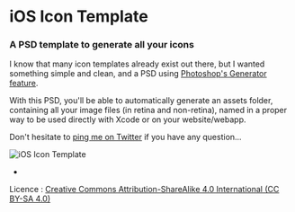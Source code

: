 # iOS Icon Template
### A PSD template to generate all your icons

I know that many icon templates already exist out there, but I wanted something simple and clean, and a PSD using [Photoshop's Generator feature](https://helpx.adobe.com/photoshop/using/generate-assets-layers.html).

With this PSD, you'll be able to automatically generate an assets folder, containing all your image files (in retina and non-retina), named in a proper way to be used directly with Xcode or on your website/webapp.

Don't hesitate to [ping me on Twitter](http://twitter.com/skynebula) if you have any question...

![iOS Icon Template](https://raw.githubusercontent.com/skynebula/ios-icon-template/master/iOS-Icon-Template.jpg)

-

Licence : [Creative Commons Attribution-ShareAlike 4.0 International (CC BY-SA 4.0)](http://creativecommons.org/licenses/by-sa/4.0/)
